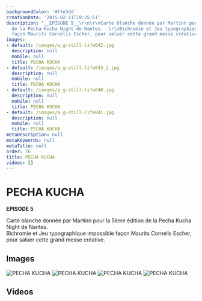 ```yaml
---
backgroundColor: '#ffe3dd'
creationDate: '2015-02-11T19:25:51'
description: "__EPISODE 5__\r\n\r\nCarte blanche donnée par Martinn pour la 5ème édition
  de la Pecha Kucha Night de Nantes.  \r\nBichromie et Jeu typographique impossible
  façon Maurits Cornelis Escher, pour saluer cette grand messe créative."
images:
- default: /images/a_g-still-life042.jpg
  description: null
  mobile: null
  title: PECHA KUCHA
- default: /images/a_g-still-life043_2.jpg
  description: null
  mobile: null
  title: PECHA KUCHA
- default: /images/a_g-still-life040.jpg
  description: null
  mobile: null
  title: PECHA KUCHA
- default: /images/a_g-still-life041.jpg
  description: null
  mobile: null
  title: PECHA KUCHA
metaDescription: null
metaKeywords: null
metaTitle: null
order: 76
title: PECHA KUCHA
videos: []
---
```


# PECHA KUCHA

__EPISODE 5__

Carte blanche donnée par Martinn pour la 5ème édition de la Pecha Kucha Night de Nantes.  
Bichromie et Jeu typographique impossible façon Maurits Cornelis Escher, pour saluer cette grand messe créative.

## Images

![PECHA KUCHA](/images/a_g-still-life042.jpg)
![PECHA KUCHA](/images/a_g-still-life043_2.jpg)
![PECHA KUCHA](/images/a_g-still-life040.jpg)
![PECHA KUCHA](/images/a_g-still-life041.jpg)

## Videos
